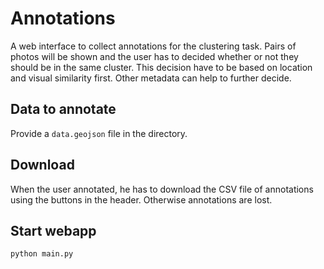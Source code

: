# Annotations

A web interface to collect annotations for the clustering task. Pairs of photos will be shown and the user has to decided whether or not they should be in the same cluster. This decision have to be based on location and visual similarity first. Other metadata can help to further decide.

## Data to annotate
Provide a `data.geojson` file in the directory.

## Download
When the user annotated, he has to download the CSV file of annotations using the buttons in the header. Otherwise annotations are lost.

## Start webapp
```
python main.py
```